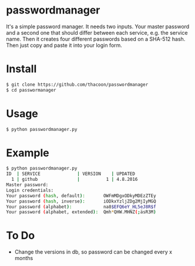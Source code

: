 passwordmanager
===============

It's a simple password manager. It needs two inputs. Your master password and a second one that should differ between each service, e.g. the service name. Then it creates four different passwords based on a SHA-512 hash. Then just copy and paste it into your login form.


# Install
```bash
$ git clone https://github.com/thacoon/passwordmanager
$ cd passwormanager
```

# Usage
```bash
$ python passwordmanager.py
```

# Example
```bash
$ python passwordmanager.py
ID  | SERVICE              | VERSION    | UPDATED   
  1 | github               |          1 | 4.8.2016  
Master password:
Login credentials:
Your password (hash, default):       OWFmMDgxODkyMDEzZTEy
Your password (hash, inverse):       iODkxYzljZDg2MjIyMGQ
Your password (alphabet):            na8$EFQ6eY_HL5eJ8R$f
Your password (alphabet, extended):  Qmh*QHW.MHNZ(;äsR3M)

```

# To Do
* Change the versions in db, so password can be changed every x months
